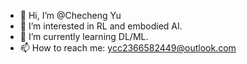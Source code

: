 - 👋 Hi, I’m @Checheng Yu
- 👀 I’m interested in RL and embodied AI.
- 🌱 I’m currently learning DL/ML.
- 📫 How to reach me: ycc2366582449@outlook.com

<!---
Tradewindycc/Tradewindycc is a ✨ special ✨ repository because its `README.md` (this file) appears on your GitHub profile.
You can click the Preview link to take a look at your changes.
--->
